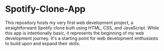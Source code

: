 # Spotify-Clone-App
This repository hosts my very first web development project, a straightforward Spotify clone built using HTML, CSS, and JavaScript. While this app is intentionally basic, it represents the beginning of my web development journey. It's a starting point for web development enthusiasts to build upon and expand their skills. 
